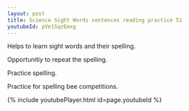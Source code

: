 ```yaml
---
layout: post
title: Science Sight Words sentences reading practice 51
youtubeId: pVe1SqzEmxg
---
```

 
 
Helps to learn sight words and their spelling.

Opportunitiy to repeat the spelling. 

Practice spelling. 
 
Practice for spelling bee competitions. 
 
{% include youtubePlayer.html id=page.youtubeId %}
 
 

